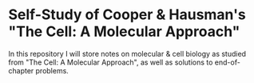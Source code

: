 # Self-Study of Cooper & Hausman's "The Cell: A Molecular Approach"

In this repository I will store notes on molecular & cell biology as studied from "The Cell: A Molecular Approach", as well as solutions to end-of-chapter problems.

